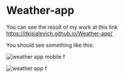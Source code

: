 # Weather-app
You can see the result of my work at this link https://itkisialevich.github.io/Weather-app/

You should see something like this:

![weather app mobile f](https://user-images.githubusercontent.com/81373639/132329984-e6110ca7-2ac4-4ea0-a192-2b7d0329a0d7.png)

![weather app  f](https://user-images.githubusercontent.com/81373639/132331458-b34dc59e-0f25-48d4-adc3-8db957a8d3d6.png)



